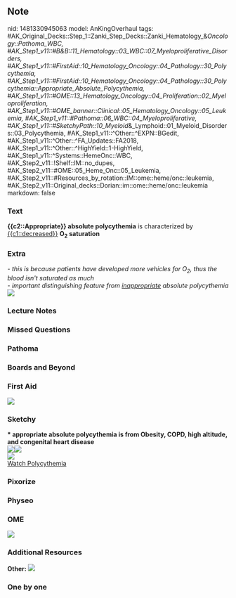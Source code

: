 ## Note
nid: 1481330945063
model: AnKingOverhaul
tags: #AK_Original_Decks::Step_1::Zanki_Step_Decks::Zanki_Hematology_&_Oncology::Pathoma_WBC, #AK_Step1_v11::#B&B::11_Hematology::03_WBC::07_Myeloproliferative_Disorders, #AK_Step1_v11::#FirstAid::10_Hematology_Oncology::04_Pathology::30_Polycythemia, #AK_Step1_v11::#FirstAid::10_Hematology_Oncology::04_Pathology::30_Polycythemia::Appropriate_Absolute_Polycythemia, #AK_Step1_v11::#OME::13_Hematology_Oncology::04_Proliferation::02_Myeloproliferation, #AK_Step1_v11::#OME_banner::Clinical::05_Hematology_Oncology::05_Leukemia, #AK_Step1_v11::#Pathoma::06_WBC::04_Myeloproliferative, #AK_Step1_v11::#SketchyPath::10_Myeloid_&_Lymphoid::01_Myeloid_Disorders::03_Polycythemia, #AK_Step1_v11::^Other::^EXPN::BGedit, #AK_Step1_v11::^Other::^FA_Updates::FA2018, #AK_Step1_v11::^Other::^HighYield::1-HighYield, #AK_Step1_v11::^Systems::HemeOnc::WBC, #AK_Step2_v11::!Shelf::IM::no_dupes, #AK_Step2_v11::#OME::05_Heme_Onc::05_Leukemia, #AK_Step2_v11::#Resources_by_rotation::IM::ome::heme/onc::leukemia, #AK_Step2_v11::Original_decks::Dorian::im::ome::heme/onc::leukemia
markdown: false

### Text
<div>
  <b>{{c2::Appropriate}} absolute polycythemia</b> is characterized
  by <u>{{c1::decreased}}</u> <b>O<sub>2</sub> saturation</b>
</div>

### Extra
<div>
  <i>- this is because patients have developed more vehicles for
  O<sub>2</sub>, thus the blood isn't saturated as much</i>
</div>
<div>
  <i>- important distinguishing feature from <u>inappropriate</u>
  absolute polycythemia</i>
</div>
<div><img src="paste-101017630801921.jpg" class="resizer"></div>

### Lecture Notes


### Missed Questions


### Pathoma


### Boards and Beyond


### First Aid
<img src="tmp9kXKsO.png">

### Sketchy
<div>
  <b>* appropriate absolute polycythemia is from Obesity, COPD,
  high altitude, and congenital heart disease</b>
</div><img src=
"Screen%20Shot%202020-03-21%20at%209.06.45%20PM.JPG"><img src=
"Screen%20Shot%202020-03-21%20at%209.05.43%20PM.JPG">
<div><img src=
"Zoverall%20picture%20(81)_1566160514431.JPG"></div><a href=
"https://dashboard.sketchy.com/study/medical/courses/medical-pathophysiology/units/medical-pathophysiology-myeloid-lymphoid/videos/medical-pathophysiology-myeloid-and-lymphoid-myeloid-disorders-polycythemia?utm_source=anki&utm_medium=partnership&utm_campaign=february_update&utm_content=medical">Watch
Polycythemia</a>

### Pixorize


### Physeo


### OME
<div class="ome-widget">
  <a href=
  "https://onlinemeded.org/spa/hematology-oncology/leukemia/acquire?ref=anki">
  <img src="_OME_AnkiFlashcards_Lesson_6.png"></a>
</div>

### Additional Resources
<b>Other:</b> <img src="tmpYAZhT6.png" class="resizer">

### One by one

